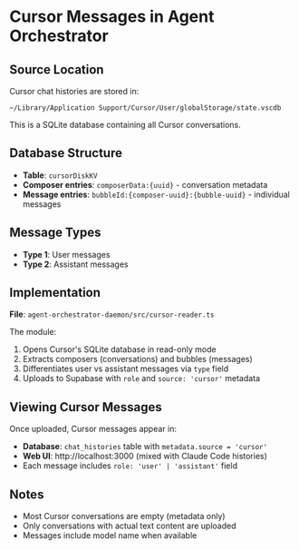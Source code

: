 # Cursor Messages in Agent Orchestrator

## Source Location

Cursor chat histories are stored in:
```
~/Library/Application Support/Cursor/User/globalStorage/state.vscdb
```

This is a SQLite database containing all Cursor conversations.

## Database Structure

- **Table**: `cursorDiskKV`
- **Composer entries**: `composerData:{uuid}` - conversation metadata
- **Message entries**: `bubbleId:{composer-uuid}:{bubble-uuid}` - individual messages

## Message Types

- **Type 1**: User messages
- **Type 2**: Assistant messages

## Implementation

**File**: `agent-orchestrator-daemon/src/cursor-reader.ts`

The module:
1. Opens Cursor's SQLite database in read-only mode
2. Extracts composers (conversations) and bubbles (messages)
3. Differentiates user vs assistant messages via `type` field
4. Uploads to Supabase with `role` and `source: 'cursor'` metadata

## Viewing Cursor Messages

Once uploaded, Cursor messages appear in:
- **Database**: `chat_histories` table with `metadata.source = 'cursor'`
- **Web UI**: http://localhost:3000 (mixed with Claude Code histories)
- Each message includes `role: 'user' | 'assistant'` field

## Notes

- Most Cursor conversations are empty (metadata only)
- Only conversations with actual text content are uploaded
- Messages include model name when available
